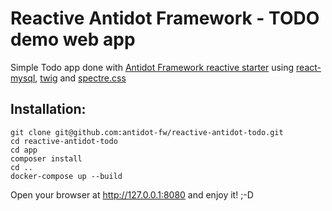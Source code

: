 # Reactive Antidot Framework - TODO demo web app

Simple Todo app done with [Antidot Framework reactive starter](https://github.com/antidot-framework/reactive-antidot-starter)
using [react-mysql](https://github.com/friends-of-reactphp/mysql), [twig](https://twig.symfony.com/) and 
[spectre.css](https://picturepan2.github.io/spectre/) 

## Installation:

````
git clone git@github.com:antidot-fw/reactive-antidot-todo.git
cd reactive-antidot-todo
cd app
composer install
cd ..
docker-compose up --build
````

Open your browser at http://127.0.0.1:8080 and enjoy it! ;-D
